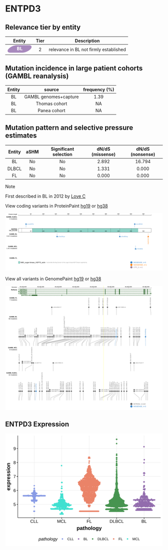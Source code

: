 # ENTPD3

## Relevance tier by entity

|Entity|Tier|Description                           |
|:------:|:----:|--------------------------------------|
|![BL](images/icons/BL_tier2.png)    |2   |relevance in BL not firmly established|

## Mutation incidence in large patient cohorts (GAMBL reanalysis)

|Entity|source               |frequency (%)|
|:------:|:---------------------:|:-------------:|
|BL    |GAMBL genomes+capture|1.39         |
|BL    |Thomas cohort        |  NA         |
|BL    |Panea cohort         |  NA         |

## Mutation pattern and selective pressure estimates

|Entity|aSHM|Significant selection|dN/dS (missense)|dN/dS (nonsense)|
|:------:|:----:|:---------------------:|:----------------:|:----------------:|
|BL    |No  |No                   |2.892           |16.794          |
|DLBCL |No  |No                   |1.331           | 0.000          |
|FL    |No  |No                   |0.000           | 0.000          |


> [!NOTE]
> First described in BL in 2012 by [Love C](https://pubmed.ncbi.nlm.nih.gov/23143597)


View coding variants in ProteinPaint [hg19](https://morinlab.github.io/LLMPP/GAMBL/ENTPD3_protein.html)  or [hg38](https://morinlab.github.io/LLMPP/GAMBL/ENTPD3_protein_hg38.html)

![image](images/proteinpaint/ENTPD3_NM_001248.svg)

View all variants in GenomePaint [hg19](https://morinlab.github.io/LLMPP/GAMBL/ENTPD3.html)  or [hg38](https://morinlab.github.io/LLMPP/GAMBL/ENTPD3_hg38.html)

![image](images/proteinpaint/ENTPD3.svg)
## ENTPD3 Expression
![image](images/gene_expression/ENTPD3_by_pathology.svg)
<!-- ORIGIN: loveGeneticLandscapeMutations2012 -->
<!-- BL: loveGeneticLandscapeMutations2012 -->
